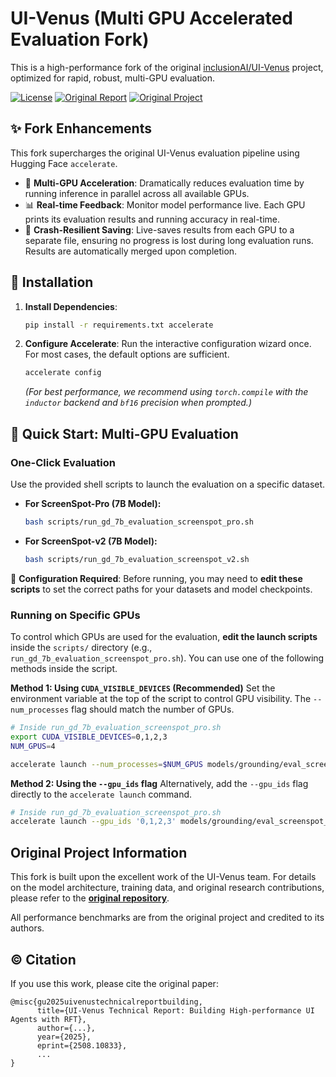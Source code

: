 # UI-Venus (Multi GPU Accelerated Evaluation Fork)

This is a high-performance fork of the original [inclusionAI/UI-Venus](https://github.com/inclusionAI/UI-Venus) project, optimized for rapid, robust, multi-GPU evaluation.

[![License](https://img.shields.io/badge/License-Apache_2.0-blue.svg)](https://opensource.org/licenses/Apache-2.0)
[![Original Report](https://img.shields.io/badge/Technical%20Report-arXiv-blueviolet)](http://arxiv.org/abs/2508.10833)
[![Original Project](https://img.shields.io/badge/Original%20Project-UI--Venus-green?logo=github)](https://github.com/inclusionAI/UI-Venus)

## ✨ Fork Enhancements

This fork supercharges the original UI-Venus evaluation pipeline using Hugging Face `accelerate`.

*   🚀 **Multi-GPU Acceleration**: Dramatically reduces evaluation time by running inference in parallel across all available GPUs.
*   📊 **Real-time Feedback**: Monitor model performance live. Each GPU prints its evaluation results and running accuracy in real-time.
*   💾 **Crash-Resilient Saving**: Live-saves results from each GPU to a separate file, ensuring no progress is lost during long evaluation runs. Results are automatically merged upon completion.

## 🔧 Installation

1.  **Install Dependencies**:
    ```bash
    pip install -r requirements.txt accelerate
    ```

2.  **Configure Accelerate**:
    Run the interactive configuration wizard once. For most cases, the default options are sufficient.
    ```bash
    accelerate config
    ```
    *(For best performance, we recommend using `torch.compile` with the `inductor` backend and `bf16` precision when prompted.)*

## 🚀 Quick Start: Multi-GPU Evaluation

### One-Click Evaluation

Use the provided shell scripts to launch the evaluation on a specific dataset.

-   **For ScreenSpot-Pro (7B Model):**
    ```bash
    bash scripts/run_gd_7b_evaluation_screenspot_pro.sh
    ```

-   **For ScreenSpot-v2 (7B Model):**
    ```bash
    bash scripts/run_gd_7b_evaluation_screenspot_v2.sh
    ```

🔧 **Configuration Required**: Before running, you may need to **edit these scripts** to set the correct paths for your datasets and model checkpoints.

### Running on Specific GPUs

To control which GPUs are used for the evaluation, **edit the launch scripts** inside the `scripts/` directory (e.g., `run_gd_7b_evaluation_screenspot_pro.sh`). You can use one of the following methods inside the script.

**Method 1: Using `CUDA_VISIBLE_DEVICES` (Recommended)**
Set the environment variable at the top of the script to control GPU visibility. The `--num_processes` flag should match the number of GPUs.

```bash
# Inside run_gd_7b_evaluation_screenspot_pro.sh
export CUDA_VISIBLE_DEVICES=0,1,2,3
NUM_GPUS=4

accelerate launch --num_processes=$NUM_GPUS models/grounding/eval_screenspot_pro.py [YOUR_ARGS...]
```

**Method 2: Using the `--gpu_ids` flag**
Alternatively, add the `--gpu_ids` flag directly to the `accelerate launch` command.

```bash
# Inside run_gd_7b_evaluation_screenspot_pro.sh
accelerate launch --gpu_ids '0,1,2,3' models/grounding/eval_screenspot_pro.py [YOUR_ARGS...]
```

## Original Project Information

This fork is built upon the excellent work of the UI-Venus team. For details on the model architecture, training data, and original research contributions, please refer to the **[original repository](https://github.com/inclusionAI/UI-Venus)**.

All performance benchmarks are from the original project and credited to its authors.

## ©️ Citation

If you use this work, please cite the original paper:
```plain
@misc{gu2025uivenustechnicalreportbuilding,
      title={UI-Venus Technical Report: Building High-performance UI Agents with RFT}, 
      author={...},
      year={2025},
      eprint={2508.10833},
      ...
}
```